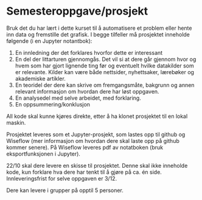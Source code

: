 # Semesteroppgave/prosjekt

Bruk det du har lært i dette kurset til å automatisere et problem eller hente inn data og fremstille det grafisk. I begge tilfeller må prosjektet inneholde følgende (i en Jupyter notantbok):

1. En innledning der det forklares hvorfor dette er interessant
2. En del der littarturen gjennomgås. Det vil si at dere går gjennom hvor og hvem som har gjort lignende ting før og eventuelt hvilke datakilder som er relevante. Kilder kan være både nettsider, nyhettsaker, lærebøker og akademiske artikler.
3. En teoridel der dere kan skrive om fremgangsmåte, bakgrunn og annen relevant informasjon om hvordan dere har løst oppgaven.
4. En analysedel med selve arbeidet, med forklaring.
5. En oppsummering/konklusjon

All kode skal kunne kjøres direkte, etter å ha klonet prosjektet til en lokal maskin. 

Prosjektet leveres som et Jupyter-prosjekt, som lastes opp til github og Wiseflow (mer informasjon om hvordan dere skal laste opp på github kommer senere). 
På Wiseflow leveres pdf av notatboken (bruk eksportfunksjonen i Jupyter).

22/10 skal dere levere en skisse til prosjektet. Denne skal ikke inneholde kode, kun forklare hva dere har tenkt til å gjøre på ca. én side. 
Innleveringsfrist for selve oppgaven er 3/12. 

Dere kan levere i grupper på opptil 5 personer.

